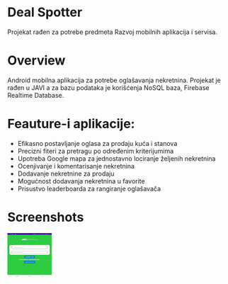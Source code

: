 # Deal Spotter
Projekat rađen za potrebe predmeta Razvoj mobilnih aplikacija i servisa.
# Overview
Android mobilna aplikacija za potrebe oglašavanja nekretnina. Projekat je rađen u JAVI a za bazu podataka je korišćenja NoSQL baza, Firebase Realtime Database.
# Feauture-i aplikacije:
 * Efikasno postavljanje oglasa za prodaju kuća i stanova
 * Precizni fiteri za pretragu po određenim kriterijumima
 * Upotreba Google mapa za jednostavno lociranje željenih nekretnina
 * Ocenjivanje i komentarisanje nekretnina
 * Dodavanje nekretnine za prodaju
 * Mogućnost dodavanja nekretnina u favorite
 * Prisustvo leaderboarda za rangiranje oglašavača
# Screenshots
<img src="https://github.com/stefanpetkovic23/RMAS/blob/master/App%20screenshots/Screenshot_20240311_204230_Deal%20Spotter.jpg" width="100" height="100"/>
